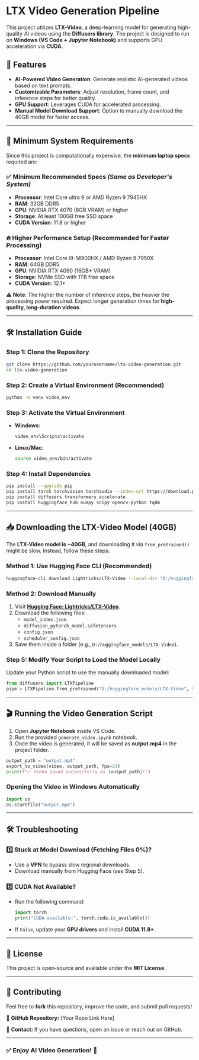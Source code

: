 # LTX Video Generation Pipeline

This project utilizes **LTX-Video**, a deep-learning model for generating high-quality AI videos using the **Diffusers library**. The project is designed to run on **Windows (VS Code + Jupyter Notebook)** and supports GPU acceleration via **CUDA**.

## 🚀 Features
- **AI-Powered Video Generation**: Generate realistic AI-generated videos based on text prompts.
- **Customizable Parameters**: Adjust resolution, frame count, and inference steps for better quality.
- **GPU Support**: Leverages CUDA for accelerated processing.
- **Manual Model Download Support**: Option to manually download the 40GB model for faster access.

---

## 🔹 Minimum System Requirements
Since this project is computationally expensive, the **minimum laptop specs** required are:

### ✅ **Minimum Recommended Specs** *(Same as Developer's System)*
- **Processor**: Intel Core ultra 9 or AMD Ryzen 9 7945HX
- **RAM**: 32GB DDR5
- **GPU**: NVIDIA RTX 4070 (8GB VRAM) or higher
- **Storage**: At least 100GB free SSD space
- **CUDA Version**: 11.8 or higher

### 🔥 **Higher Performance Setup (Recommended for Faster Processing)**
- **Processor**: Intel Core i9-14900HX / AMD Ryzen 9 7950X
- **RAM**: 64GB DDR5
- **GPU**: NVIDIA RTX 4090 (16GB+ VRAM)
- **Storage**: NVMe SSD with 1TB free space
- **CUDA Version**: 12.1+

⚠ **Note**: The higher the number of inference steps, the heavier the processing power required. Expect longer generation times for **high-quality, long-duration videos**.

---

## 🛠 Installation Guide

### **Step 1: Clone the Repository**
```bash
git clone https://github.com/yourusername/ltx-video-generation.git
cd ltx-video-generation
```

### **Step 2: Create a Virtual Environment (Recommended)**
```bash
python -m venv video_env
```

### **Step 3: Activate the Virtual Environment**
- **Windows**:
  ```bash
  video_env\Scripts\activate
  ```
- **Linux/Mac**:
  ```bash
  source video_env/bin/activate
  ```

### **Step 4: Install Dependencies**
```bash
pip install --upgrade pip
pip install torch torchvision torchaudio --index-url https://download.pytorch.org/whl/cu118
pip install diffusers transformers accelerate
pip install huggingface_hub numpy scipy opencv-python tqdm
```

---

## 📥 **Downloading the LTX-Video Model (40GB)**
The **LTX-Video model is ~40GB**, and downloading it via `from_pretrained()` might be slow. Instead, follow these steps:

### **Method 1: Use Hugging Face CLI (Recommended)**
```bash
huggingface-cli download Lightricks/LTX-Video --local-dir "D:/huggingface_models/LTX-Video"
```

### **Method 2: Download Manually**
1. Visit **[Hugging Face: Lightricks/LTX-Video](https://huggingface.co/Lightricks/LTX-Video)**.
2. Download the following files:
   - `model_index.json`
   - `diffusion_pytorch_model.safetensors`
   - `config.json`
   - `scheduler_config.json`
3. Save them inside a folder (e.g., `D:/huggingface_models/LTX-Video`).

### **Step 5: Modify Your Script to Load the Model Locally**
Update your Python script to use the manually downloaded model:
```python
from diffusers import LTXPipeline
pipe = LTXPipeline.from_pretrained("D:/huggingface_models/LTX-Video", torch_dtype=torch.bfloat16)
```

---

## 🎬 Running the Video Generation Script
1. Open **Jupyter Notebook** inside VS Code.
2. Run the provided `generate_video.ipynb` notebook.
3. Once the video is generated, it will be saved as **output.mp4** in the project folder.

```python
output_path = "output.mp4"
export_to_video(video, output_path, fps=24)
print(f"✅ Video saved successfully as {output_path}!")
```

### **Opening the Video in Windows Automatically**
```python
import os
os.startfile("output.mp4")
```

---

## 🛠 Troubleshooting
### **1️⃣ Stuck at Model Download (Fetching Files 0%)?**
- Use a **VPN** to bypass slow regional downloads.
- Download manually from Hugging Face (see Step 5).

### **2️⃣ CUDA Not Available?**
- Run the following command:
  ```python
  import torch
  print("CUDA available:", torch.cuda.is_available())
  ```
- If `False`, update your **GPU drivers** and install **CUDA 11.8+**.

---

## 📝 License
This project is open-source and available under the **MIT License**.

---

## 🙌 Contributing
Feel free to **fork** this repository, improve the code, and submit pull requests!

🔗 **GitHub Repository:** [Your Repo Link Here]

💬 **Contact:** If you have questions, open an issue or reach out on GitHub.

---

### ✅ **Enjoy AI Video Generation! 🚀**

